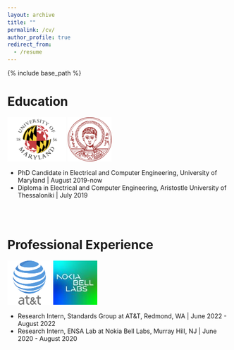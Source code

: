 ```yaml
---
layout: archive
title: ""
permalink: /cv/
author_profile: true
redirect_from:
  - /resume
---
```


{% include base_path %}

Education
======
![alt text](/images/umd-logo.png) ![alt text](/images/auth-logo.png)
* PhD Candidate in Electrical and Computer Engineering, University of Maryland | August 2019-now
* Diploma in Electrical and Computer Engineering, Aristostle University of Thessaloniki | July 2019
<br/>
<br/>
  
Professional Experience
======
 ![alt text](/images/at&t.png) ![alt text](/images/nokia-logo.jpg)
* Research Intern, Standards Group at AT&T, Redmond, WA | June 2022 - August 2022
* Research Intern, ENSA Lab at Nokia Bell Labs, Murray Hill, NJ | June 2020 - August 2020
